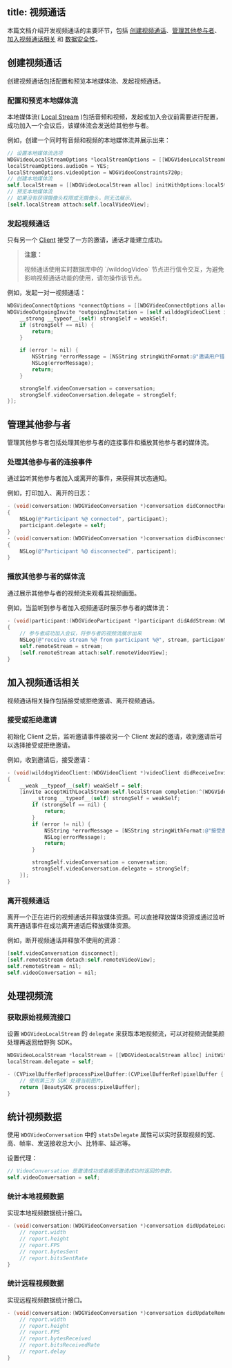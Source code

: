 title: 视频通话
---

本篇文档介绍开发视频通话的主要环节，包括 [创建视频通话](/video/iOS/guide/conversation.html#创建视频通话)、[管理其他参与者](/video/iOS/guide/conversation.html#管理其他参与者)、[加入视频通话相关](/video/iOS/guide/conversation.html#加入视频通话相关) 和 [数据安全性](/video/iOS/guide/conversation.html#数据安全性)。

## 创建视频通话

创建视频通话包括配置和预览本地媒体流、发起视频通话。

### 配置和预览本地媒体流

本地媒体流( [Local Stream](/video/iOS/guide/core.html#Local-Stream) )包括音频和视频，发起或加入会议前需要进行配置，成功加入一个会议后，该媒体流会发送给其他参与者。

例如，创建一个同时有音频和视频的本地媒体流并展示出来：

```objectivec
// 设置本地媒体流选项
WDGVideoLocalStreamOptions *localStreamOptions = [[WDGVideoLocalStreamOptions alloc] init];
localStreamOptions.audioOn = YES;
localStreamOptions.videoOption = WDGVideoConstraints720p;
// 创建本地媒体流
self.localStream = [[WDGVideoLocalStream alloc] initWithOptions:localStreamOptions];
// 预览本地媒体流
// 如果没有获得摄像头权限或无摄像头，则无法展示。
[self.localStream attach:self.localVideoView];
```

### 发起视频通话

只有另一个 [Client](/video/iOS/guide/core.html#Client) 接受了一方的邀请，通话才能建立成功。

<blockquote class="warning">
  <p><strong>注意：</strong></p>
  视频通话使用实时数据库中的 `/wilddogVideo` 节点进行信令交互，为避免影响视频通话功能的使用，请勿操作该节点。
</blockquote>


例如，发起一对一视频通话：

```objectivec
WDGVideoConnectOptions *connectOptions = [[WDGVideoConnectOptions alloc] initWithLocalStream:self.localStream];
WDGVideoOutgoingInvite *outgoingInvitation = [self.wilddogVideoClient inviteToConversationWithID:wilddogID options:connectOptions completion:^(WDGVideoConversation *conversation, NSError *error) {
    __strong __typeof__(self) strongSelf = weakSelf;
    if (strongSelf == nil) {
        return;
    }

    if (error != nil) {
        NSString *errorMessage = [NSString stringWithFormat:@"邀请用户错误(%@): %@", userID, [error localizedDescription]];
        NSLog(errorMessage);
        return;
    }

    strongSelf.videoConversation = conversation;
    strongSelf.videoConversation.delegate = strongSelf;
}];
```

## 管理其他参与者

管理其他参与者包括处理其他参与者的连接事件和播放其他参与者的媒体流。


### 处理其他参与者的连接事件

通过监听其他参与者加入或离开的事件，来获得其状态通知。

例如，打印加入、离开的日志：

```objectivec
- (void)conversation:(WDGVideoConversation *)conversation didConnectParticipant:(WDGVideoParticipant *)participant
{
    NSLog(@"Participant %@ connected", participant);
    participant.delegate = self;
}
- (void)conversation:(WDGVideoConversation *)conversation didDisconnectParticipant:(WDGVideoParticipant *)participant
{
    NSLog(@"Participant %@ disconnected", participant);
}
```

### 播放其他参与者的媒体流

通过展示其他参与者的视频流来观看其视频画面。

例如，当监听到参与者加入视频通话时展示参与者的媒体流：

```objectivec
- (void)participant:(WDGVideoParticipant *)participant didAddStream:(WDGVideoRemoteStream *)stream
{
    // 参与者成功加入会议，将参与者的视频流展示出来
    NSLog(@"receive stream %@ from participant %@", stream, participant);
    self.remoteStream = stream;
    [self.remoteStream attach:self.remoteVideoView];
}
```

## 加入视频通话相关

视频通话相关操作包括接受或拒绝邀请、离开视频通话。

### 接受或拒绝邀请

初始化 Client 之后，监听邀请事件接收另一个 Client 发起的邀请，收到邀请后可以选择接受或拒绝邀请。

例如，收到邀请后，接受邀请：

```objectivec
- (void)wilddogVideoClient:(WDGVideoClient *)videoClient didReceiveInvite:(WDGVideoIncomingInvite *)invite
{
    __weak __typeof__(self) weakSelf = self;
    [invite acceptWithLocalStream:self.localStream completion:^(WDGVideoConversation *conversation, NSError *error) {
        __strong __typeof__(self) strongSelf = weakSelf;
        if (strongSelf == nil) {
            return;
        }
        if (error != nil) {
            NSString *errorMessage = [NSString stringWithFormat:@"接受邀请错误: %@", [error localizedDescription]];
            NSLog(errorMessage);
            return;
        }

        strongSelf.videoConversation = conversation;
        strongSelf.videoConversation.delegate = strongSelf;
    }];
}
```

### 离开视频通话

离开一个正在进行的视频通话并释放媒体资源。可以直接释放媒体资源或通过监听离开通话事件在成功离开通话后释放媒体资源。

例如，断开视频通话并释放不使用的资源：

```objectivec
[self.videoConversation disconnect];
[self.remoteStream detach:self.remoteVideoView];
self.remoteStream = nil;
self.videoConversation = nil;
```

## 处理视频流

### 获取原始视频流接口

设置 `WDGVideoLocalStream` 的 `delegate` 来获取本地视频流，可以对视频流做美颜处理再返回给野狗 SDK。

```objectivec
WDGVideoLocalStream *localStream = [[WDGVideoLocalStream alloc] initWithOptions:localStreamOptions];
localStream.delegate = self;

- (CVPixelBufferRef)processPixelBuffer:(CVPixelBufferRef)pixelBuffer {
    // 使用第三方 SDK 处理当前图片。
    return [BeautySDK process:pixelBuffer];
}
```
## 统计视频数据

使用 `WDGVideoConversation` 中的 `statsDelegate` 属性可以实时获取视频的宽、高、帧率、发送接收总大小、比特率、延迟等。

设置代理：

```objectivec
// VideoConversation 是邀请成功或者接受邀请成功时返回的参数。
self.videoConversation = self;
```

### 统计本地视频数据

实现本地视频数据统计接口。

```objectivec
- (void)conversation:(WDGVideoConversation *)conversation didUpdateLocalStreamStatsReport:(WDGVideoLocalStreamStatsReport *)report {
    // report.width
    // report.height
    // report.FPS
    // report.bytesSent
    // report.bitsSentRate
}
```

### 统计远程视频数据

实现远程视频数据统计接口。

```objectivec
- (void)conversation:(WDGVideoConversation *)conversation didUpdateRemoteStreamStatsReport:(WDGVideoRemoteStreamStatsReport *)report {
    // report.width
    // report.height
    // report.FPS
    // report.bytesReceived
    // report.bitsReceivedRate
    // report.delay
}
```
